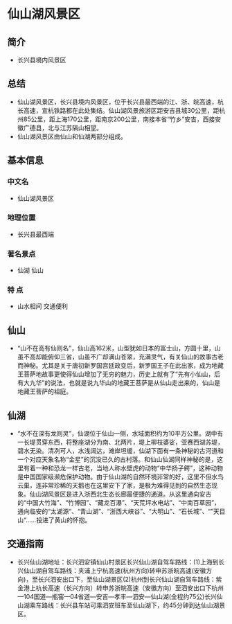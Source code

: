 # 仙山湖风景区
## 简介
- 长兴县境内风景区
## 总结
- 仙山湖风景区，长兴县境内风景区，位于长兴县最西端的江、浙、皖高速，杭长高速，宣杭铁路都在此处集结。仙山湖风景旅游区距安吉县城30公里，距杭州85公里，距上海170公里，距南京200公里，南接本省“竹乡”安吉，西接安徽广德县，北与江苏隔山相望。
- 仙山湖风景区由仙山和仙湖两部分组成。
## 基本信息
### 中文名
- 仙山湖风景区
### 地理位置
- 长兴县最西端
### 著名景点
- 仙湖 仙山
### 特    点
- 山水相间 交通便利
## 仙山
- “山不在高有仙则名”，仙山高162米，山型犹如日本的富士山，方圆十里，山虽不高却能俯仰三省，山虽不广却满山苍翠，充满灵气，有关仙山的故事古老而神秘。尤其是关于唐初新罗国宫廷政变后，新罗国王子在此出家，成为地藏王菩萨地故事更使得仙山增加了无穷的魅力，历史上就有了“先有小仙山，后有大九华”的说法，也就是说九华山的地藏王菩萨是从仙山走出来的，仙山是地藏王菩萨的祖庭。
## 仙湖
- “水不在深有龙则灵”，仙湖位于仙山一侧，水域面积约为10平方公里。湖中有一长堤贯穿东西，将整座湖分为南、北两片，堤上柳枝婆娑，亚赛西湖苏堤，碧水无染。清冽可人，水浅阔达，滩岸坦缓，仙湖下面有一条神秘的古河道和一个对应天象名称“金星”的沉没已久的古村落。和仙山仙湖同样神秘的是，这里有着一种和恐龙一样古老，当地人称水壁虎的动物“中华扬子鳄”，这种动物是中国国家级濒危保护动物。由于仙山湖的自然环境非常的好，这里不但水鸟云巢，连非常珍稀的天鹅也在这里安下了家，是极为难得见到的自然生态现象。仙山湖风景区是进入浙西北生态长廊最便捷的通道。从这里通向安吉的“中国大竹海”、“竹博园”、“藏龙百瀑”、“天荒坪水电站”、“中南百草园”，通向临安的“太湖源“、“青山湖”、“浙西大峡谷”、“大明山”、“石长城”、“”天目山“……投进了黄山的怀抱。
## 交通指南
- 长兴仙山湖地址：长兴泗安镇仙山村景区长兴仙山湖自驾车路线：(1)上海到长兴仙山湖自驾车路线：夹浦上宁杭高速(杭州方向)转申苏浙皖高速(安徽方向)，至长兴泗安出口下，至仙山湖景区(2)杭州到长兴仙山湖自驾车路线：紫金港上杭长高速（长兴方向）转申苏浙皖高速（安徽方向）至泗安出口下杭州—104国道—瓶窑—04省道—安吉—孝丰—泗安—仙山湖(全程约75公)长兴仙山湖乘车路线：长兴县车站可乘泗安班车至仙山湖下，约45分钟到达仙山湖景区。